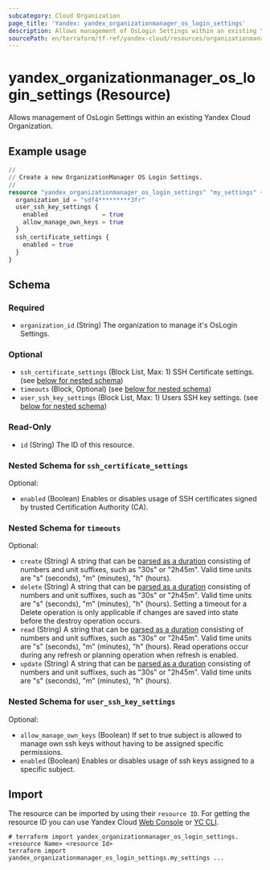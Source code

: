 ```yaml
---
subcategory: Cloud Organization
page_title: 'Yandex: yandex_organizationmanager_os_login_settings'
description: Allows management of OsLogin Settings within an existing Yandex Cloud Organization.
sourcePath: en/terraform/tf-ref/yandex-cloud/resources/organizationmanager_os_login_settings.md
---
```


# yandex_organizationmanager_os_login_settings (Resource)

Allows management of OsLogin Settings within an existing Yandex Cloud Organization.

## Example usage

```terraform
//
// Create a new OrganizationManager OS Login Settings.
//
resource "yandex_organizationmanager_os_login_settings" "my_settings" {
  organization_id = "sdf4*********3fr"
  user_ssh_key_settings {
    enabled               = true
    allow_manage_own_keys = true
  }
  ssh_certificate_settings {
    enabled = true
  }
}
```

<!-- schema generated by tfplugindocs -->
## Schema

### Required

- `organization_id` (String) The organization to manage it's OsLogin Settings.

### Optional

- `ssh_certificate_settings` (Block List, Max: 1) SSH Certificate settings. (see [below for nested schema](#nestedblock--ssh_certificate_settings))
- `timeouts` (Block, Optional) (see [below for nested schema](#nestedblock--timeouts))
- `user_ssh_key_settings` (Block List, Max: 1) Users SSH key settings. (see [below for nested schema](#nestedblock--user_ssh_key_settings))

### Read-Only

- `id` (String) The ID of this resource.

<a id="nestedblock--ssh_certificate_settings"></a>
### Nested Schema for `ssh_certificate_settings`

Optional:

- `enabled` (Boolean) Enables or disables usage of SSH certificates signed by trusted Certification Authority (CA).


<a id="nestedblock--timeouts"></a>
### Nested Schema for `timeouts`

Optional:

- `create` (String) A string that can be [parsed as a duration](https://pkg.go.dev/time#ParseDuration) consisting of numbers and unit suffixes, such as "30s" or "2h45m". Valid time units are "s" (seconds), "m" (minutes), "h" (hours).
- `delete` (String) A string that can be [parsed as a duration](https://pkg.go.dev/time#ParseDuration) consisting of numbers and unit suffixes, such as "30s" or "2h45m". Valid time units are "s" (seconds), "m" (minutes), "h" (hours). Setting a timeout for a Delete operation is only applicable if changes are saved into state before the destroy operation occurs.
- `read` (String) A string that can be [parsed as a duration](https://pkg.go.dev/time#ParseDuration) consisting of numbers and unit suffixes, such as "30s" or "2h45m". Valid time units are "s" (seconds), "m" (minutes), "h" (hours). Read operations occur during any refresh or planning operation when refresh is enabled.
- `update` (String) A string that can be [parsed as a duration](https://pkg.go.dev/time#ParseDuration) consisting of numbers and unit suffixes, such as "30s" or "2h45m". Valid time units are "s" (seconds), "m" (minutes), "h" (hours).


<a id="nestedblock--user_ssh_key_settings"></a>
### Nested Schema for `user_ssh_key_settings`

Optional:

- `allow_manage_own_keys` (Boolean) If set to true subject is allowed to manage own ssh keys without having to be assigned specific permissions.
- `enabled` (Boolean) Enables or disables usage of ssh keys assigned to a specific subject.

## Import

The resource can be imported by using their `resource ID`. For getting the resource ID you can use Yandex Cloud [Web Console](https://console.yandex.cloud) or [YC CLI](https://yandex.cloud/docs/cli/quickstart).

```shell
# terraform import yandex_organizationmanager_os_login_settings.<resource Name> <resource Id>
terraform import yandex_organizationmanager_os_login_settings.my_settings ...
```
